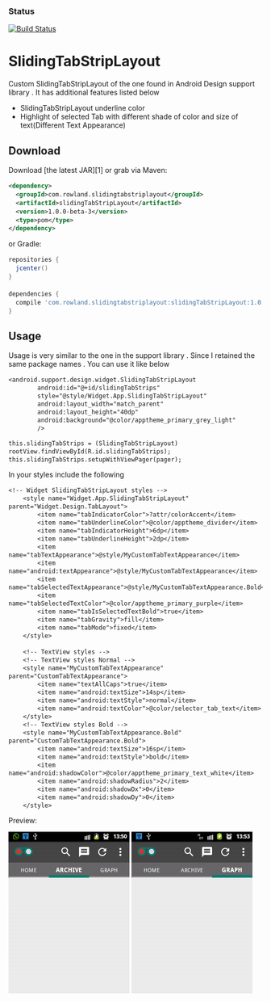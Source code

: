 ### Status
[![Build Status](https://travis-ci.org/RowlandOti/SlidingTabStripLayout.svg?branch=master)](https://travis-ci.org/RowlandOti/SlidingTabStripLayout)

# SlidingTabStripLayout
Custom SlidingTabStripLayout of the one found in Android Design support library . It has additional features listed below
* SlidingTabStripLayout underline color
* Highlight of selected Tab with different shade of color and size of text(Different Text Appearance)

## Download
Download [the latest JAR][1] or grab via Maven:
```xml
<dependency>
  <groupId>com.rowland.slidingtabstriplayout</groupId>
  <artifactId>slidingTabStripLayout</artifactId>
  <version>1.0.0-beta-3</version>
  <type>pom</type>
</dependency>
```
or Gradle:
```groovy
repositories {
  jcenter()
}

dependencies {
  compile 'com.rowland.slidingtabstriplayout:slidingTabStripLayout:1.0.0-beta-3'
}
```

## Usage
Usage is very similar to the one in the support library . Since I retained the same package names . You can use it like below

```
<android.support.design.widget.SlidingTabStripLayout
        android:id="@+id/slidingTabStrips"
        style="@style/Widget.App.SlidingTabStripLayout"
        android:layout_width="match_parent"
        android:layout_height="40dp"
        android:background="@color/apptheme_primary_grey_light"
        />
```
```
this.slidingTabStrips = (SlidingTabStripLayout) rootView.findViewById(R.id.slidingTabStrips);
this.slidingTabStrips.setupWithViewPager(pager);
```

In your styles include the following
```
<!-- Widget SlidingTabStripLayout styles -->
    <style name="Widget.App.SlidingTabStripLayout" parent="Widget.Design.TabLayout">
        <item name="tabIndicatorColor">?attr/colorAccent</item>
        <item name="tabUnderlineColor">@color/apptheme_divider</item>
        <item name="tabIndicatorHeight">6dp</item>
        <item name="tabUnderlineHeight">2dp</item>
        <item name="tabTextAppearance">@style/MyCustomTabTextAppearance</item>
        <item name="android:textAppearance">@style/MyCustomTabTextAppearance</item>
        <item name="tabSelectedTextAppearance">@style/MyCustomTabTextAppearance.Bold</item>
        <item name="tabSelectedTextColor">@color/apptheme_primary_purple</item>
        <item name="tabIsSelectedTextBold">true</item>
        <item name="tabGravity">fill</item>
        <item name="tabMode">fixed</item>
    </style>

    <!-- TextView styles -->
    <!-- TextView styles Normal -->
    <style name="MyCustomTabTextAppearance" parent="CustomTabTextAppearance">
        <item name="textAllCaps">true</item>
        <item name="android:textSize">14sp</item>
        <item name="android:textStyle">normal</item>
        <item name="android:textColor">@color/selector_tab_text</item>
    </style>
    <!-- TextView styles Bold -->
    <style name="MyCustomTabTextAppearance.Bold" parent="CustomTabTextAppearance.Bold">
        <item name="android:textSize">16sp</item>
        <item name="android:textStyle">bold</item>
        <item name="android:shadowColor">@color/apptheme_primary_text_white</item>
        <item name="android:shadowRadius">2</item>
        <item name="android:shadowDx">0</item>
        <item name="android:shadowDy">0</item>
    </style>
```

Preview: 

![Alt text](https://github.com/RowlandOti/SlidingTabStripLayout/blob/master/documentation/png/stl1.png?raw=true "SlidingTabStripLayout Preview")        ![Alt text](https://github.com/RowlandOti/SlidingTabStripLayout/blob/master/documentation/png/stl2.png?raw=true "SlidingTabStripLayout Preview")


